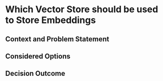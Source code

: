 # Which Vector Store should be used to Store Embeddings

## Context and Problem Statement

## Considered Options

## Decision Outcome